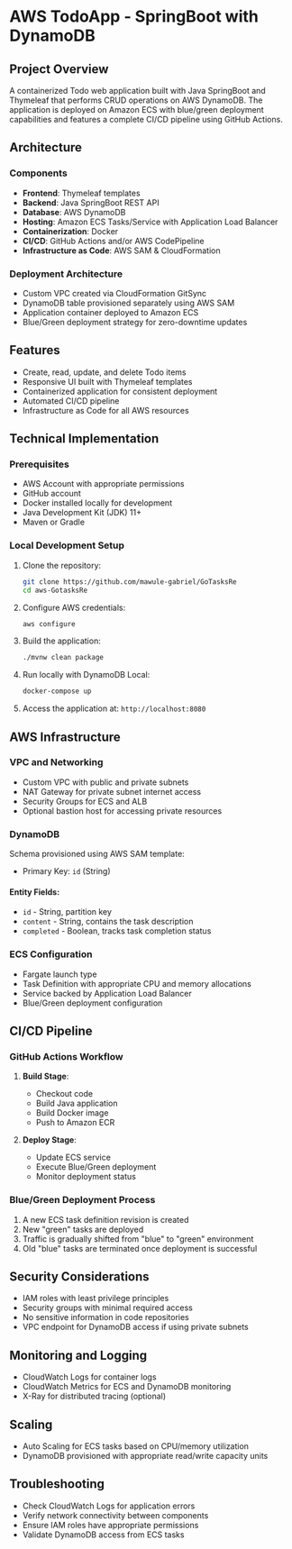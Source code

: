 # AWS TodoApp - SpringBoot with DynamoDB

## Project Overview
A containerized Todo web application built with Java SpringBoot and Thymeleaf that performs CRUD operations on AWS DynamoDB. The application is deployed on Amazon ECS with blue/green deployment capabilities and features a complete CI/CD pipeline using GitHub Actions.

## Architecture

### Components
- **Frontend**: Thymeleaf templates  
- **Backend**: Java SpringBoot REST API  
- **Database**: AWS DynamoDB  
- **Hosting**: Amazon ECS Tasks/Service with Application Load Balancer  
- **Containerization**: Docker  
- **CI/CD**: GitHub Actions and/or AWS CodePipeline  
- **Infrastructure as Code**: AWS SAM & CloudFormation  

### Deployment Architecture
- Custom VPC created via CloudFormation GitSync  
- DynamoDB table provisioned separately using AWS SAM  
- Application container deployed to Amazon ECS  
- Blue/Green deployment strategy for zero-downtime updates  

## Features
- Create, read, update, and delete Todo items  
- Responsive UI built with Thymeleaf templates  
- Containerized application for consistent deployment  
- Automated CI/CD pipeline  
- Infrastructure as Code for all AWS resources  

## Technical Implementation

### Prerequisites
- AWS Account with appropriate permissions  
- GitHub account  
- Docker installed locally for development  
- Java Development Kit (JDK) 11+  
- Maven or Gradle  

### Local Development Setup

1. Clone the repository:
   ```bash
   git clone https://github.com/mawule-gabriel/GoTasksRe
   cd aws-GotasksRe
   ```

2. Configure AWS credentials:
   ```bash
   aws configure
   ```

3. Build the application:
   ```bash
   ./mvnw clean package
   ```

4. Run locally with DynamoDB Local:
   ```bash
   docker-compose up
   ```

5. Access the application at: `http://localhost:8080`

## AWS Infrastructure

### VPC and Networking
- Custom VPC with public and private subnets  
- NAT Gateway for private subnet internet access  
- Security Groups for ECS and ALB  
- Optional bastion host for accessing private resources  

### DynamoDB
Schema provisioned using AWS SAM template:
- Primary Key: `id` (String)

#### Entity Fields:
- `id` - String, partition key  
- `content` - String, contains the task description  
- `completed` - Boolean, tracks task completion status  

### ECS Configuration
- Fargate launch type  
- Task Definition with appropriate CPU and memory allocations  
- Service backed by Application Load Balancer  
- Blue/Green deployment configuration  

## CI/CD Pipeline

### GitHub Actions Workflow
1. **Build Stage**:
   - Checkout code  
   - Build Java application  
   - Build Docker image  
   - Push to Amazon ECR  

2. **Deploy Stage**:
   - Update ECS service  
   - Execute Blue/Green deployment  
   - Monitor deployment status  

### Blue/Green Deployment Process
1. A new ECS task definition revision is created  
2. New "green" tasks are deployed  
3. Traffic is gradually shifted from "blue" to "green" environment  
4. Old "blue" tasks are terminated once deployment is successful  

## Security Considerations
- IAM roles with least privilege principles  
- Security groups with minimal required access  
- No sensitive information in code repositories  
- VPC endpoint for DynamoDB access if using private subnets  

## Monitoring and Logging
- CloudWatch Logs for container logs  
- CloudWatch Metrics for ECS and DynamoDB monitoring  
- X-Ray for distributed tracing (optional)  

## Scaling
- Auto Scaling for ECS tasks based on CPU/memory utilization  
- DynamoDB provisioned with appropriate read/write capacity units  

## Troubleshooting
- Check CloudWatch Logs for application errors  
- Verify network connectivity between components  
- Ensure IAM roles have appropriate permissions  
- Validate DynamoDB access from ECS tasks  
